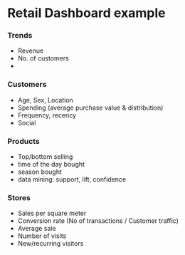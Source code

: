 # Retail Dashboard example

### Trends
* Revenue
* No. of customers
* 

### Customers
* Age, Sex, Location
* Spending (average purchase value & distribution)
* Frequency, recency
* Social

### Products
* Top/bottom selling
* time of the day bought
* season bought
* data mining: support, lift, confidence

### Stores

* Sales per square meter
* Conversion rate (No of transactions / Customer traffic)
* Average sale
* Number of visits
* New/recurring visitors
